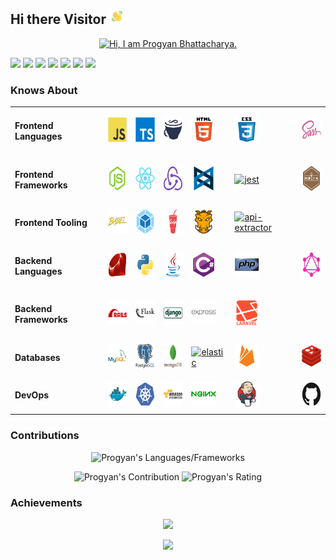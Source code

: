 <h2> Hi there Visitor <a href = "#"><img src = "./Wave.gif" alt = "Ciao" height = 25 width = 25 /></a></h2>

<center><a href = "#"><img src = "./introv2.gif" alt = "Hi, I am Progyan Bhattacharya." height=500 /></a></center>

<p>
  <a href = "mailto:bprogyan@gmail.com"><img src = "https://img.shields.io/badge/Gmail-D14836?style=for-the-badge&logo=gmail&logoColor=white" height = 30></a>
  <a href = "https://telegram.me/TheProDev"><img src = "https://img.shields.io/badge/Telegram-2CA5E0?style=for-the-badge&logo=telegram&logoColor=white" height = 30></a>
  <a href = "https://linkedin.com/in/progyan-bhattacharya"><img src = "https://img.shields.io/badge/LinkedIn-0077B5?style=for-the-badge&logo=linkedin&logoColor=white" height = 30></a>
  <a href = "https://github.com/Progyan1997"><img src = "https://img.shields.io/badge/GitHub-100000?style=for-the-badge&logo=github&logoColor=white" height = 30></a>
  <a href = "https://bprogyan.medium.com"><img src = "https://img.shields.io/badge/Medium-00AB6C?style=for-the-badge&logo=medium&logoColor=black" height = 30></a>
  <a href = "https://quora.com/profile/pragyan-bhattacharya"><img src = "https://img.shields.io/badge/Quora-B92B27.svg?&style=for-the-badge&logo=Quora&logoColor=white" height = 30></a>
  <!--a href = "https://hackerrank.com/bprogyan"><img src = "https://img.shields.io/badge/-Hackerrank-BA94C?style=for-the-badge&logo=HackerRank&logoColor=white&color=black" height = 30></a-->
  <a href = "https://npmjs.com/~bprogyan"><img src = "https://img.shields.io/badge/npm-CB3837?style=for-the-badge&logo=npm&logoColor=white" height = 30></a>
</p>

### Knows About
<table>
  <tr>
    <td>
      <h4>Frontend Languages</h4>
    </td>
    <td>
      <a title="JavaScript" href="https://developer.mozilla.org/en-US/docs/Web/JavaScript" target="_blank"> <img src="https://raw.githubusercontent.com/devicons/devicon/master/icons/javascript/javascript-original.svg" alt="javascript" width="40" height="40"/> </a>
    </td>
    <td>
      <a title="TypeScript" href="https://www.typescriptlang.org/" target="_blank"> <img src="https://raw.githubusercontent.com/devicons/devicon/master/icons/typescript/typescript-original.svg" alt="typescript" width="40" height="40"/> </a>
    </td>
    <td>
      <a title="CoffeeScript" href="https://www.coffeescript.org/" target="_blank"> <img src="https://raw.githubusercontent.com/devicons/devicon/master/icons/coffeescript/coffeescript-original.svg" alt="coffeescript" width="40" height="40"/> </a>
    </td>
    <td>
       <a title="HTML" href="https://developer.mozilla.org/en-US/docs/Web/HTML" target="_blank"> <img src="https://raw.githubusercontent.com/devicons/devicon/master/icons/html5/html5-original-wordmark.svg" alt="html5" width="40" height="40"/> </a>
    </td>
    <td>
       <a title="CSS" href="https://developer.mozilla.org/en-US/docs/Web/CSS" target="_blank"> <img src="https://raw.githubusercontent.com/devicons/devicon/master/icons/css3/css3-original-wordmark.svg" alt="css3" width="40" height="40"/> </a>
    </td>
    <td>
       <a title="Sass/SCSS" href="https://sass-lang.com" target="_blank"> <img src="https://raw.githubusercontent.com/devicons/devicon/master/icons/sass/sass-original.svg" alt="sass" width="40" height="40"/> </a>
    </td>
  </tr>
  <tr>
    <td>
      <h4>Frontend Frameworks</h4>
    </td>
    <td>
      <a title="Node.js" href="https://nodejs.org" target="_blank"> <img src="https://raw.githubusercontent.com/devicons/devicon/master/icons/nodejs/nodejs-original.svg" alt="nodejs" width="40" height="40"/> </a>
    </td>
    <td>
      <a title="React" href="https://reactjs.org" target="_blank"> <img src="https://raw.githubusercontent.com/devicons/devicon/master/icons/react/react-original.svg" alt="reactjs" width="40" height="40"/> </a>
    </td>
     <td>
      <a title="Redux" href="https://redux.js.org" target="_blank"> <img src="https://raw.githubusercontent.com/devicons/devicon/master/icons/redux/redux-original.svg" alt="reduxjs" width="40" height="40"/> </a>
    </td>
     <td>
      <a title="Backbone" href="https://backbonejs.org" target="_blank"> <img src="https://raw.githubusercontent.com/devicons/devicon/master/icons/backbonejs/backbonejs-original.svg" alt="backbonejs" width="40" height="40"/> </a>
    </td>
    <td>
      <a title="Jest" href="https://jestjs.io" target="_blank"> <img src="https://www.vectorlogo.zone/logos/jestjsio/jestjsio-icon.svg" alt="jest" width="40" height="40"/> </a>
    </td>
    <td>
      <a title="Mocha" href="https://mochajs.org" target="_blank"> <img src="https://raw.githubusercontent.com/devicons/devicon/master/icons/mocha/mocha-plain.svg" alt="mocha" width="40" height="40"/> </a>
    </td>
  </tr>
  <tr>
    <td>
      <h4>Frontend Tooling</h4>
    </td>
    <td>
      <a title="Babel" href="https://babeljs.io" target="_blank"> <img src="https://raw.githubusercontent.com/devicons/devicon/master/icons/babel/babel-original.svg" alt="babel" width="40" height="40"/> </a>
    </td>
    <td>
      <a title="Webpack" href="https://webpack.js.org" target="_blank"> <img src="https://raw.githubusercontent.com/devicons/devicon/master/icons/webpack/webpack-original.svg" alt="webpack" width="40" height="40"/> </a>
    </td>
    <td>
      <a title="Gulp" href="https://gulpjs.com" target="_blank"> <img src="https://raw.githubusercontent.com/devicons/devicon/master/icons/gulp/gulp-plain.svg" alt="gulp" width="40" height="40"/> </a>
    </td>
    <td>
      <a title="Grunt" href="https://gruntjs.com" target="_blank"> <img src="https://raw.githubusercontent.com/devicons/devicon/master/icons/grunt/grunt-original.svg" alt="grunt" width="40" height="40"/> </a>
    </td>
    <td>
      <a title="API Extractor" href="https://api-extractor.com" target="_blank"> <img src="https://api-extractor.com/images/api-extractor.svg" alt="api-extractor" width="40" height="40"/> </a>
    </td>
  </tr>
  <tr>
    <td>
      <h4>Backend Languages</h4>
    </td>
    <td>
      <a title="Ruby" href="https://ruby-lang.org" target="_blank"> <img src="https://raw.githubusercontent.com/devicons/devicon/master/icons/ruby/ruby-original.svg" alt="ruby" width="40" height="40"/> </a>
    </td>
    <td>
      <a title="Python" href="https://python.org" target="_blank"> <img src="https://raw.githubusercontent.com/devicons/devicon/master/icons/python/python-original.svg" alt="python" width="40" height="40"/> </a>
    </td>
    <td>
      <a title="Java" href="https://java.com" target="_blank"> <img src="https://raw.githubusercontent.com/devicons/devicon/master/icons/java/java-original.svg" alt="java" width="40" height="40"/> </a>
    </td>
    <td>
      <a title="C#" href="https://docs.microsoft.com/en-us/dotnet/csharp" target="_blank"> <img src="https://raw.githubusercontent.com/devicons/devicon/master/icons/csharp/csharp-original.svg" alt="csharp" width="40" height="40"/> </a>
    </td>
    <td>
      <a title="PHP" href="https://php.net" target="_blank"> <img src="https://raw.githubusercontent.com/devicons/devicon/master/icons/php/php-original.svg" alt="php" width="40" height="40"/> </a>
    </td>
    <td>
      <a title="GraphQL" href="https://graphql.org" target="_blank"> <img src="https://raw.githubusercontent.com/devicons/devicon/master/icons/graphql/graphql-plain.svg" alt="graphql" width="40" height="40"/> </a>
    </td>
  </tr>
  <tr>
    <td>
      <h4>Backend Frameworks</h4>
    </td>
    <td>
      <a title="Rails" href="https://rubyonrails.org" target="_blank"> <img src="https://raw.githubusercontent.com/devicons/devicon/master/icons/rails/rails-plain-wordmark.svg" alt="rails" width="40" height="40"/> </a>
    </td>
    <td>
      <a title="Flask" href="https://flask.palletsprojects.com" target="_blank"> <img src="https://raw.githubusercontent.com/devicons/devicon/master/icons/flask/flask-original-wordmark.svg" alt="flask" width="40" height="40"/> </a>
    </td>
    <td>
      <a title="Django" href="https://djangoproject.com" target="_blank"> <img src="https://raw.githubusercontent.com/devicons/devicon/master/icons/django/django-line.svg" alt="django" width="40" height="40"/> </a>
    </td>
    <td>
      <a title="Express" href="http://expressjs.com" target="_blank"> <img src="https://raw.githubusercontent.com/devicons/devicon/master/icons/express/express-original-wordmark.svg" alt="expressjs" width="40" height="40"/> </a>
    </td>
    <td>
      <a title="Laravel" href="https://laravel.com" target="_blank"> <img src="https://raw.githubusercontent.com/devicons/devicon/master/icons/laravel/laravel-plain-wordmark.svg" alt="laravel" width="40" height="40"/> </a>
    </td>
  </tr>
  <tr>
    <td>
      <h4>Databases</h4>
    </td>
    <td>
      <a title="MySQL" href="https://mysql.com" target="_blank"> <img src="https://raw.githubusercontent.com/devicons/devicon/master/icons/mysql/mysql-original-wordmark.svg" alt="mysql" width="40" height="40"/> </a>
    </td>
    <td>
      <a title="PostgreSQL" href="https://postgresql.org" target="_blank"> <img src="https://raw.githubusercontent.com/devicons/devicon/master/icons/postgresql/postgresql-original-wordmark.svg" alt="postgresql" width="40" height="40"/> </a>
    </td>
    <td>
      <a title="MongoDB" href="http://mongodb.com" target="_blank"> <img src="https://raw.githubusercontent.com/devicons/devicon/master/icons/mongodb/mongodb-original-wordmark.svg" alt="mongodb" width="40" height="40"/> </a>
    </td>
    <td>
      <a title="ElasticSearch" href="https://elastic.co" target="_blank"> <img src="https://images.contentstack.io/v3/assets/bltefdd0b53724fa2ce/blt280217a63b82a734/5bbdaacf63ed239936a7dd56/elastic-logo.svg" alt="elastic" width="40" height="40"/> </a>
    </td>
    <td>
      <a title="Firebase" href="https://firebase.google.com" target="_blank"> <img src="https://raw.githubusercontent.com/devicons/devicon/master/icons/firebase/firebase-plain.svg" alt="redis" width="40" height="40"/> </a>
    </td>
    <td>
      <a title="Redis" href="https://redis.io" target="_blank"> <img src="https://raw.githubusercontent.com/devicons/devicon/master/icons/redis/redis-original.svg" alt="redis" width="40" height="40"/> </a>
    </td>
  </tr>
  <tr>
    <td>
      <h4>DevOps</h4>
    </td>
    <td>
      <a title="Docker" href="https://docker.com" target="_blank"> <img src="https://raw.githubusercontent.com/devicons/devicon/master/icons/docker/docker-original.svg" alt="docker" width="40" height="40"/> </a>
    </td>
    <td>
      <a title="Kubernetes" href="https://kubernetes.io" target="_blank"> <img src="https://raw.githubusercontent.com/devicons/devicon/master/icons/kubernetes/kubernetes-plain.svg" alt="kubernetes" width="40" height="40"/> </a>
    </td>
    <td>
      <a title="Amazon Web Services" href="http://aws.amazon.com" target="_blank"> <img src="https://raw.githubusercontent.com/devicons/devicon/master/icons/amazonwebservices/amazonwebservices-original-wordmark.svg" alt="aws" width="40" height="40"/> </a>
    </td>
    <td>
      <a title="Nginx" href="https://nginx.com" target="_blank"> <img src="https://raw.githubusercontent.com/devicons/devicon/master/icons/nginx/nginx-original.svg" alt="nginx" width="40" height="40"/> </a>
    </td>
    <td>
      <a title="Jenkins" href="https://jenkins.io" target="_blank"> <img src="https://raw.githubusercontent.com/devicons/devicon/master/icons/jenkins/jenkins-original.svg" alt="jenkins" width="40" height="40"/> </a>
    </td>
    <td>
      <a title="GitHub Actions" href="https://github.com/actions" target="_blank"> <img src="https://raw.githubusercontent.com/devicons/devicon/master/icons/github/github-original.svg" alt="github" width="40" height="40"/> </a>
    </td>
  </tr>
</table>

### Contributions
<p align = "center">
  <img src = "https://github-readme-stats.vercel.app/api/top-langs?username=Progyan1997&show_icons=true&count_private=true&locale=en&layout=compact&langs_count=10&hide_border=true&bg_color=151515&title_color=FB8C00&text_color=fff&icon_color=fff" alt = "Progyan's Languages/Frameworks" width = 400 />
</p>
<p align = "center">
  <img src = "https://github-readme-stats.vercel.app/api?username=Progyan1997&count_private=true&theme=dark&hide_border=true" alt = "Progyan's Contribution" width = 400 >
  <img src = "https://github-readme-streak-stats.herokuapp.com?user=Progyan1997&theme=dark&hide_border=true" alt = "Progyan's Rating" width = 400 >
</p>

### Achievements
<p align = "center">
  <img src = "https://github-profile-trophy.vercel.app/?username=Progyan1997&theme=nord&margin-w=15&margin-h=15&&no-frame=true&row=1" width = 800 >
</p>

<!--### Articles
<p>
   <a target = "_blank" href = "https://github-readme-medium-recent-article.vercel.app/medium/@bprogyan/0" ><img src = "https://github-readme-medium-recent-article.vercel.app/medium/@bprogyan/0" alt = "Recent Article/1" width = 800 > 
  <a target = "_blank" href = "https://github-readme-medium-recent-article.vercel.app/medium/@bprogyan/1"><img src = "https://github-readme-medium-recent-article.vercel.app/medium/@bprogyan/1" alt = "Recent Article/2"> 
</p>-->

<p align="center">
  <img src="https://capsule-render.vercel.app/api?type=waving&color=gradient&height=80&section=footer"/>
</p>
